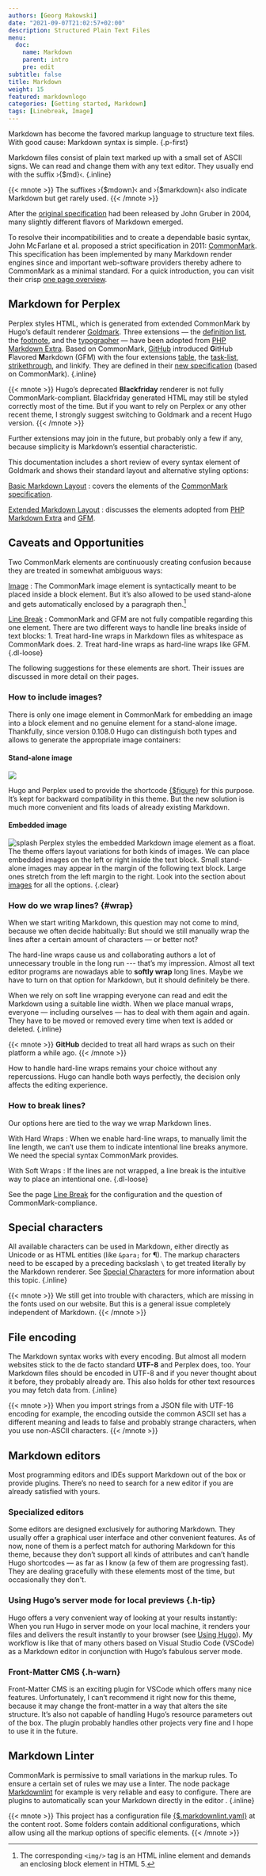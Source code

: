 ```yaml
---
authors: [Georg Makowski]
date: "2021-09-07T21:02:57+02:00"
description: Structured Plain Text Files
menu:
  doc:
    name: Markdown
    parent: intro
    pre: edit
subtitle: false
title: Markdown
weight: 15
featured: markdownlogo
categories: [Getting started, Markdown]
tags: [Linebreak, Image]  
---
```


Markdown has become the favored markup language to structure text files. With good cause: Markdown syntax is simple.
{.p-first} <!--more-->

Markdown files consist of plain text marked up with a small set of ASCII signs. We can read and change them with any text editor. They usually end with the suffix ›{$md}‹.
{.inline}

{{< mnote >}}
The suffixes ›{$mdown}‹ and ›{$markdown}‹ also indicate Markdown but get rarely used.
{{< /mnote >}}

After the [original specification][omd] had been released by John Gruber in 2004, many slightly different flavors of Markdown emerged.

To resolve their incompatibilities and to create a dependable basic syntax, John Mc&hairsp;Farlane et al. proposed a strict specification in 2011: [CommonMark][cmark]. This specification has been implemented by many Markdown render engines since and important web-software providers thereby adhere to CommonMark as a minimal standard. For a quick introduction, you can visit their crisp [one page overview](https://CommonMark.org/help).

## Markdown for Perplex

Perplex styles HTML, which is generated from extended CommonMark by Hugo’s default renderer [Goldmark][gmark]. Three extensions — the [definition list][dl], the [footnote][fnote], and the [typographer][typo] — have been adopted from [PHP Markdown Extra][phpmex]. Based on CommonMark, [GitHub](https://github.com) introduced **G**itHub **F**lavored **M**arkdown (GFM) with the four extensions [table][table], the [task-list][task], [strikethrough][strike], and linkify. They are defined in their [new specification][gfmspec] (based on CommonMark).
{.inline}

{{< mnote >}}
Hugo’s deprecated **Blackfriday** renderer is not fully CommonMark-compliant. Black&shy;fri&shy;day generated HTML may still be styled correctly most of the time. But if you want to rely on Perplex or any other recent theme, I strongly suggest switching to Goldmark and a recent Hugo version.
{{< /mnote >}}

Further extensions may join in the future, but probably only a few if any, because simplicity is Markdown’s essential characteristic.

This documentation includes a short review of every syntax element of Goldmark and shows their standard layout and alternative styling options:

[Basic Markdown Layout](/doc/basic)
: covers the elements of the [CommonMark specification][cmark].

[Extended Markdown Layout](/doc/extended)
: discusses the elements adopted from [PHP Markdown Extra][phpmex] and [GFM][gfmspec].

## Caveats and Opportunities

Two CommonMark elements are continuously creating confusion because they are treated in somewhat ambiguous ways:

[Image][img]
: The CommonMark image element is syntactically meant to be placed inside a block element. But it’s also allowed to be used stand-alone and gets automatically enclosed by a paragraph then.[^1]

[Line Break][lb]
: CommonMark and GFM are not fully compatible regarding this one element. There are two different ways to handle line breaks inside of text blocks:
    1. Treat hard-line wraps in Markdown files as whitespace as CommonMark does.
    2. Treat hard-line wraps as hard-line wraps like GFM.
{.dl-loose}

The following suggestions for these elements are short. Their issues are discussed in more detail on their pages.

[^1]: The corresponding  `<img/>` tag is an HTML inline element and demands an enclosing block element in HTML 5.

### How to include images?

There is only one image element in CommonMark for embedding an image into a block element and no genuine element for a stand-alone image. Thankfully, since version 0.108.0 Hugo can distinguish both types and allows to generate the appropriate image containers:

#### Stand-alone image

![](bigsplash)

Hugo and Perplex used to provide the shortcode [{$figure}][fig] for this purpose. It’s kept for backward compatibility in this theme. But the new solution is much more convenient and fits loads of already existing Markdown.

#### Embedded image

![splash](smallsplash) Perplex styles the embedded Markdown image element as a float. The theme offers layout variations for both kinds of images. We can place embedded images on the left or right inside the text block. Small stand-alone images may appear in the margin of the following text block. Large ones stretch from the left margin to the right. Look into the section about [images](/doc/basic/image) for all the options.
{.clear}

### How do we wrap lines? {#wrap}

When we start writing Markdown, this question may not come to mind, because we often decide habitually: But should we still manually wrap the lines after a certain amount of characters — or better not?

The hard-line wraps cause us and collaborating authors a lot of unnecessary trouble in the long run --- that’s my impression. Almost all text editor programs are nowadays able to **softly wrap** long lines. Maybe we have to turn on that option for Markdown, but it should definitely be there.

When we rely on soft line wrapping everyone can read and edit the Markdown using a suitable line width. When we place manual wraps, everyone — including ourselves — has to deal with them again and again. They have to be moved or removed every time when text is added or deleted.
{.inline}

{{< mnote >}}
**GitHub** decided to treat all hard wraps as such on their platform a while ago.
{{< /mnote >}}

How to handle hard-line wraps remains your choice without any repercussions. Hugo can handle both ways perfectly, the decision only affects the editing experience.

### How to break lines?

Our options here are tied to the way we wrap Markdown lines.

With Hard Wraps
: When we enable hard-line wraps, to manually limit the line length, we can’t use them to indicate intentional line breaks anymore. We need the special syntax CommonMark provides.

With Soft Wraps
: If the lines are not wrapped, a line break is the intuitive way to place an intentional one.
{.dl-loose}

See the page [Line Break][lb] for the configuration and the question of CommonMark-compliance.

## Special characters
All available characters can be used in Markdown, either directly as Unicode or as HTML entities (like `&para;` for &para;). The markup characters need to be escaped by a preceding backslash `\` to get treated literally by the Markdown renderer. See [Special Characters](/doc/basic/specialchar#html-entities) for more information about this topic.
{.inline}

{{< mnote >}}
We still get into trouble with characters, which are missing in the fonts used on our website. But this is a general issue completely independent of Markdown.
{{< /mnote >}}

## File encoding
The Markdown syntax works with every encoding. But almost all modern websites stick to the de facto standard **UTF-8** and Perplex does, too. Your Markdown files should be encoded in UTF-8 and if you never thought about it before, they probably already are. This also holds for other text resources you may fetch data from.
{.inline}

{{< mnote >}}
When you import strings from a JSON file with UTF-16 encoding for example, the encoding outside the common ASCII set has a different meaning and leads to false and probably strange characters, when you use non-ASCII characters.
{{< /mnote >}}

## Markdown editors
Most programming editors and IDEs support Markdown out of the box or provide plugins. There’s no need to search for a new editor if you are already satisfied with yours.

### Specialized editors

Some editors are designed exclusively for authoring Markdown. They usually offer a graphical user interface and other convenient features. As of now, none of them is a perfect match for authoring Markdown for this theme, because they don’t support all kinds of attributes and can’t handle Hugo shortcodes — as far as I know (a few of them are progressing fast). They are dealing gracefully with these elements most of the time, but occasionally they don't.

### Using Hugo’s server mode for local previews {.h-tip}

Hugo offers a very convenient way of looking at your results instantly: When you run Hugo in server mode on your local machine, it renders your files and delivers the result instantly to your browser (see [Using Hugo](/doc/intro/workflow/local-server)). My workflow is like that of many others based on Visual Studio Code (VSCode) as a Markdown editor in conjunction with Hugo’s fabulous server mode.

### Front-Matter CMS {.h-warn}

Front-Matter CMS is an exciting plugin for VSCode which offers many nice features. Unfortunately, I can’t recommend it right now for this theme, because it may change the front-matter in a way that alters the site structure. It’s also not capable of handling Hugo’s resource parameters out of the box. The plugin probably handles other projects very fine and I hope to use it in the future.

## Markdown Linter
CommonMark is permissive to small variations in the markup rules. To ensure a certain set of rules we may use a linter. The node package [Markdownlint][mlint] for example is very reliable and easy to configure. There are plugins to automatically scan your Markdown directly in the editor .
{.inline}

{{< mnote >}}
This project has a configuration file [{$.markdownlint.yaml}](/doc/appendix/markdownlint) at the content root. Some folders contain additional configurations, which allow using all the markup options of specific elements.
{{< /mnote >}}  

[omd]: https://daringfireball.net/projects/markdown/ "Markdown project site by John Gruber"
[cmark]: https://commonmark.org "CommonMark project site"
[gmark]: https://github.com/yuin/goldmark "Goldmark repository"
[phpmex]: https://michelf.ca/projects/php-markdown/extra/ "PHP Markdown Extra site"
[gfmspec]: https://github.github.com/gfm "GitHub Flavored Markdown Specification"
[mlint]: https://github.com/DavidAnson/markdownlint "Markdownlint"
[lb]: /doc/basic/linebreak "Linebreak"
[img]: /doc/basic/image "Image"
[dl]: /doc/extended/definition-list "Definition List"
[fig]: /doc/enhancing/shortcode/internal "Internal shortcodes"
[fnote]: /doc/extended/footnotes "Footnotes"
[typo]: /doc/extended/typographer "Typographer"
[table]: /doc/extended/table "Table"
[task]: /doc/extended/task-list "Task list"
[strike]: /doc/extended/delins "Delete and insert"
